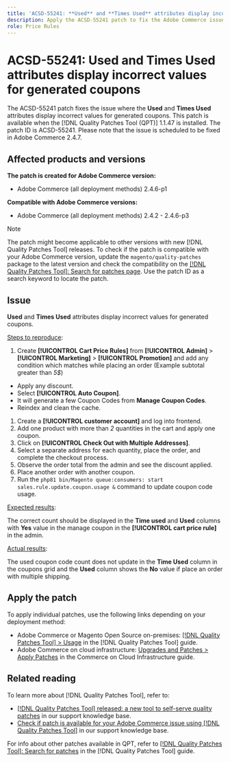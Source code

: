 ```yaml
---
title: 'ACSD-55241: **Used** and **Times Used** attributes display incorrect values for generated coupons'
description: Apply the ACSD-55241 patch to fix the Adobe Commerce issue where the **Used** and **Times Used** attributes display incorrect values for generated coupons
role: Price Rules
---
```

# ACSD-55241: **Used** and **Times Used** attributes display incorrect values for generated coupons

The ACSD-55241 patch fixes the issue where the **Used** and **Times Used** attributes display incorrect values for generated coupons. This patch is available when the [!DNL Quality Patches Tool (QPT)] 1.1.47 is installed. The patch ID is ACSD-55241. Please note that the issue is scheduled to be fixed in Adobe Commerce 2.4.7.

## Affected products and versions

**The patch is created for Adobe Commerce version:**

* Adobe Commerce (all deployment methods) 2.4.6-p1

**Compatible with Adobe Commerce versions:**

* Adobe Commerce (all deployment methods) 2.4.2 - 2.4.6-p3

>[!NOTE]
>
>The patch might become applicable to other versions with new [!DNL Quality Patches Tool] releases. To check if the patch is compatible with your Adobe Commerce version, update the `magento/quality-patches` package to the latest version and check the compatibility on the [[!DNL Quality Patches Tool]: Search for patches page](https://experienceleague.adobe.com/tools/commerce-quality-patches/index.html). Use the patch ID as a search keyword to locate the patch.

## Issue

**Used** and **Times Used** attributes display incorrect values for generated coupons.

<u>Steps to reproduce</u>:

1. Create **[!UICONTROL Cart Price Rules]** from **[!UICONTROL Admin]** > **[!UICONTROL Marketing]** > **[!UICONTROL Promotion]** and add any condition which matches while placing an order (Example subtotal greater than *5$*)

* Apply any discount.
* Select **[!UICONTROL Auto Coupon]**.
* It will generate a few Coupon Codes from **Manage Coupon Codes**.
* Reindex and clean the cache.

1. Create a **[!UICONTROL customer account]** and log into frontend.
1. Add one product with more than *2* quantities in the cart and apply one coupon.
1. Click on **[!UICONTROL Check Out with Multiple Addresses]**.
1. Select a separate address for each quantity, place the order, and complete the checkout process.
1. Observe the order total from the admin and see the discount applied.
1. Place another order with another coupon.
1. Run the `php81 bin/Magento queue:consumers: start sales.rule.update.coupon.usage &` command to update coupon code usage.

<u>Expected results</u>:

The correct count should be displayed in the **Time used** and **Used** columns with **Yes** value in the manage coupon in the **[!UICONTROL cart price rule]** in the admin.

<u>Actual results</u>:

The used coupon code count does not update in the **Time Used** column in the coupons grid and the **Used** column shows the **No** value if place an order with multiple shipping.

## Apply the patch

To apply individual patches, use the following links depending on your deployment method:

* Adobe Commerce or Magento Open Source on-premises: [[!DNL Quality Patches Tool] > Usage](https://experienceleague.adobe.com/docs/commerce-operations/tools/quality-patches-tool/usage.html) in the [!DNL Quality Patches Tool] guide.
* Adobe Commerce on cloud infrastructure: [Upgrades and Patches > Apply Patches](https://experienceleague.adobe.com/docs/commerce-cloud-service/user-guide/develop/upgrade/apply-patches.html) in the Commerce on Cloud Infrastructure guide.

## Related reading

To learn more about [!DNL Quality Patches Tool], refer to:

* [[!DNL Quality Patches Tool] released: a new tool to self-serve quality patches](/help/announcements/adobe-commerce-announcements/magento-quality-patches-released-new-tool-to-self-serve-quality-patches.md) in our support knowledge base.
* [Check if patch is available for your Adobe Commerce issue using [!DNL Quality Patches Tool]](/help/support-tools/patches-available-in-qpt-tool/check-patch-for-magento-issue-with-magento-quality-patches.md) in our support knowledge base.

For info about other patches available in QPT, refer to [[!DNL Quality Patches Tool]: Search for patches](https://experienceleague.adobe.com/tools/commerce-quality-patches/index.html) in the [!DNL Quality Patches Tool] guide.